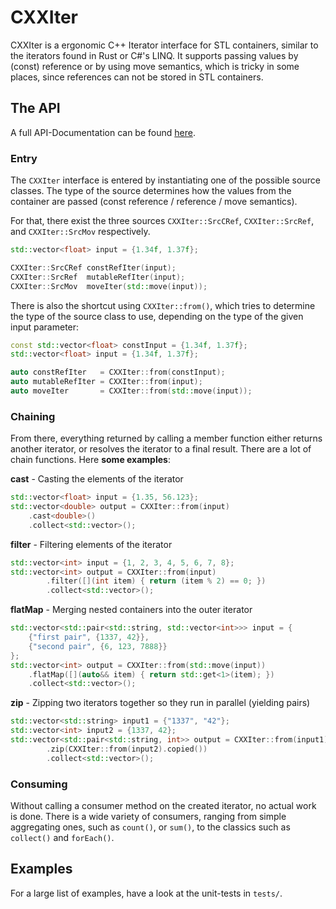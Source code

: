 # CXXIter

CXXIter is a ergonomic C++ Iterator interface for STL containers, similar to the iterators found in Rust or C#'s LINQ.
It supports passing values by (const) reference or by using move semantics, which is tricky in some places, since references can not be stored in STL containers.

## The API

A full API-Documentation can be found [here](https://seijikun.github.io/CXXIter/).

### Entry
The `CXXIter` interface is entered by instantiating one of the possible source classes.
The type of the source determines how the values from the container are passed (const reference / reference / move semantics).

For that, there exist the three sources `CXXIter::SrcCRef`, `CXXIter::SrcRef`, and `CXXIter::SrcMov` respectively.

```cpp
std::vector<float> input = {1.34f, 1.37f};

CXXIter::SrcCRef constRefIter(input);
CXXIter::SrcRef  mutableRefIter(input);
CXXIter::SrcMov  moveIter(std::move(input));
```

There is also the shortcut using `CXXIter::from()`, which tries to determine the type of the source class to use, depending on the type of the given input parameter:
```cpp
const std::vector<float> constInput = {1.34f, 1.37f};
std::vector<float> input = {1.34f, 1.37f};

auto constRefIter   = CXXIter::from(constInput);
auto mutableRefIter = CXXIter::from(input);
auto moveIter       = CXXIter::from(std::move(input));
```

### Chaining
From there, everything returned by calling a member function either returns another iterator, or resolves the iterator to a final result. There are a lot of chain functions. Here **some examples**:

**cast** - Casting the elements of the iterator
```cpp
std::vector<float> input = {1.35, 56.123};
std::vector<double> output = CXXIter::from(input)
	.cast<double>()
	.collect<std::vector>();
```

**filter** - Filtering elements of the iterator
```cpp
std::vector<int> input = {1, 2, 3, 4, 5, 6, 7, 8};
std::vector<int> output = CXXIter::from(input)
        .filter([](int item) { return (item % 2) == 0; })
        .collect<std::vector>();
```

**flatMap** - Merging nested containers into the outer iterator
```cpp
std::vector<std::pair<std::string, std::vector<int>>> input = {
    {"first pair", {1337, 42}},
    {"second pair", {6, 123, 7888}}
};
std::vector<int> output = CXXIter::from(std::move(input))
	.flatMap([](auto&& item) { return std::get<1>(item); })
	.collect<std::vector>();
```

**zip** - Zipping two iterators together so they run in parallel (yielding pairs)
```cpp
std::vector<std::string> input1 = {"1337", "42"};
std::vector<int> input2 = {1337, 42};
std::vector<std::pair<std::string, int>> output = CXXIter::from(input1).copied()
        .zip(CXXIter::from(input2).copied())
        .collect<std::vector>();
```

### Consuming
Without calling a consumer method on the created iterator, no actual work is done.
There is a wide variety of consumers, ranging from simple aggregating ones, such as `count()`, or `sum()`, to the classics such as `collect()` and `forEach()`.


## Examples
For a large list of examples, have a look at the unit-tests in `tests/`.
